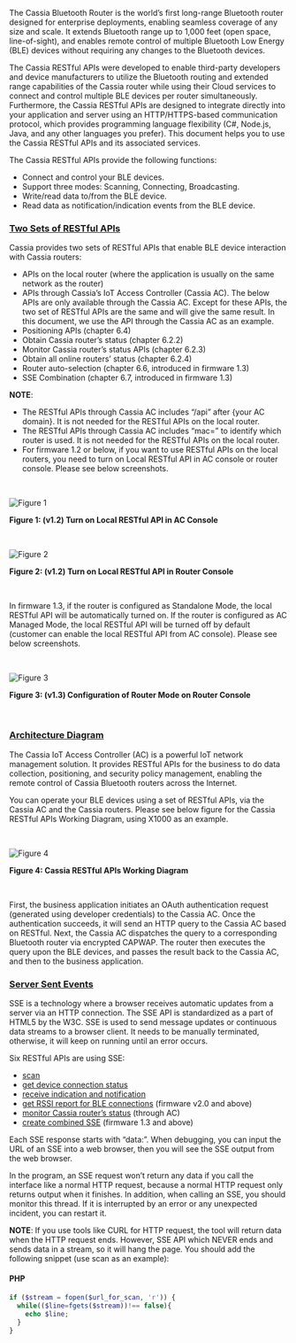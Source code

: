 The Cassia Bluetooth Router is the world’s first long-range Bluetooth router designed for
enterprise deployments, enabling seamless coverage of any size and scale. It extends
Bluetooth range up to 1,000 feet (open space, line-of-sight), and enables remote control of
multiple Bluetooth Low Energy (BLE) devices without requiring any changes to the Bluetooth
devices.

The Cassia RESTful APIs were developed to enable third-party developers and device
manufacturers to utilize the Bluetooth routing and extended range capabilities of the Cassia
router while using their Cloud services to connect and control multiple BLE devices per
router simultaneously. Furthermore, the Cassia RESTful APIs are designed to integrate
directly into your application and server using an HTTP/HTTPS-based communication
protocol, which provides programming language flexibility (C#, Node.js, Java, and any other
languages you prefer). This document helps you to use the Cassia RESTful APIs and its
associated services.

The Cassia RESTful APIs provide the following functions:
  * Connect and control your BLE devices.
  * Support three modes: Scanning, Connecting, Broadcasting.
  * Write/read data to/from the BLE device.
  * Read data as notification/indication events from the BLE device.

### [Two Sets of RESTful APIs](#two-sets-of-restful-apis)
Cassia provides two sets of RESTful APIs that enable BLE device interaction with Cassia
routers:
  * APIs on the local router (where the application is usually on the same network as the
router)
  * APIs through Cassia’s IoT Access Controller (Cassia AC).
The below APIs are only available through the Cassia AC. Except for these APIs, the two set
of RESTful APIs are the same and will give the same result. In this document, we use the API
through the Cassia AC as an example.
  * Positioning APIs (chapter 6.4)
  * Obtain Cassia router’s status (chapter 6.2.2)
  * Monitor Cassia router’s status APIs (chapter 6.2.3)
  * Obtain all online routers’ status (chapter 6.2.4)
  * Router auto-selection (chapter 6.6, introduced in firmware 1.3)
  * SSE Combination (chapter 6.7, introduced in firmware 1.3)

**NOTE**:
  * The RESTful APIs through Cassia AC includes “/api” after {your AC domain}. It is not
needed for the RESTful APIs on the local router.
  * The RESTful APIs through Cassia AC includes “mac=<mac>” to identify which router is
used. It is not needed for the RESTful APIs on the local router.
  * For firmware 1.2 or below, if you want to use RESTful APIs on the local routers, you
need to turn on Local RESTful API in AC console or router console. Please see below
screenshots.

<br />

![Figure 1](https://github.com/CassiaNetworks/CassiaSDKGuideResources/blob/master/images/f1.png)

**Figure 1: (v1.2) Turn on Local RESTful API in AC Console**

<br />

![Figure 2](https://github.com/CassiaNetworks/CassiaSDKGuideResources/blob/master/images/f2.png)

**Figure 2: (v1.2) Turn on Local RESTful API in Router Console**

<br />

In firmware 1.3, if the router is configured as Standalone Mode, the local RESTful API
will be automatically turned on. If the router is configured as AC Managed Mode, the
local RESTful API will be turned off by default (customer can enable the local RESTful
API from AC console). Please see below screenshots.

<br />

![Figure 3](https://github.com/CassiaNetworks/CassiaSDKGuideResources/blob/master/images/f3.png)

**Figure 3: (v1.3) Configuration of Router Mode on Router Console**

<br />

### [Architecture Diagram](#architecture-diagram)
The Cassia IoT Access Controller (AC) is a powerful IoT network management solution. It
provides RESTful APIs for the business to do data collection, positioning, and security policy
management, enabling the remote control of Cassia Bluetooth routers across the Internet.

You can operate your BLE devices using a set of RESTful APIs, via the Cassia AC and the
Cassia routers. Please see below figure for the Cassia RESTful APIs Working Diagram, using
X1000 as an example.

<br />

![Figure 4](https://github.com/CassiaNetworks/CassiaSDKGuideResources/blob/master/images/f4.png)

**Figure 4: Cassia RESTful APIs Working Diagram**

<br />

First, the business application initiates an OAuth authentication request (generated using
developer credentials) to the Cassia AC. Once the authentication succeeds, it will send an
HTTP query to the Cassia AC based on RESTful. Next, the Cassia AC dispatches the query to a
corresponding Bluetooth router via encrypted CAPWAP. The router then executes the query
upon the BLE devices, and passes the result back to the Cassia AC, and then to the business
application.

### [Server Sent Events](#server-sent-events)
SSE is a technology where a browser receives automatic updates from a server via an HTTP
connection. The SSE API is standardized as a part of HTML5 by the W3C. SSE is used to send
message updates or continuous data streams to a browser client. It needs to be manually
terminated, otherwise, it will keep on running until an error occurs.

Six RESTful APIs are using SSE:
  - [scan](https://github.com/CassiaNetworks/CassiaSDKGuide/wiki/RESTful-API#scan-bluetooth-devices)
  - [get device connection status](https://github.com/CassiaNetworks/CassiaSDKGuide/wiki/RESTful-API#get-device-connection-status)
  - [receive indication and notification](https://github.com/CassiaNetworks/CassiaSDKGuide/wiki/RESTful-API#receive-notification-and-indication)
  - [get RSSI report for BLE connections]() (firmware v2.0 and above)
  - [monitor Cassia router’s status](https://github.com/CassiaNetworks/CassiaSDKGuide/wiki/RESTful-API#monitor-cassia-routers-status-through-ac) (through AC)
  - [create combined SSE](https://github.com/CassiaNetworks/CassiaSDKGuide/wiki/RESTful-API#create-combined-sse) (firmware 1.3 and above)

Each SSE response starts with “data:”. When debugging, you can input the URL of an SSE
into a web browser, then you will see the SSE output from the web browser.

In the program, an SSE request won’t return any data if you call the interface like a normal
HTTP request, because a normal HTTP request only returns output when it finishes. In
addition, when calling an SSE, you should monitor this thread. If it is interrupted by an error
or any unexpected incident, you can restart it.

**NOTE**: If you use tools like CURL for HTTP request, the tool will return data when the HTTP
request ends. However, SSE API which NEVER ends and sends data in a stream, so it will
hang the page. You should add the following snippet (use scan as an example):

#### PHP
```php
if ($stream = fopen($url_for_scan, 'r')) {
  while(($line=fgets($stream))!== false){
    echo $line;
  }
}
```
